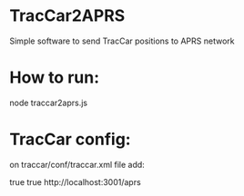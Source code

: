 # TracCar2APRS
Simple software to send TracCar positions to APRS network


# How to run:
node traccar2aprs.js

# TracCar config:
on traccar/conf/traccar.xml file add:

<entry key='forward.enable'>true</entry>
<entry key='forward.json'>true</entry>
<entry key='forward.url'>http://localhost:3001/aprs</entry>

